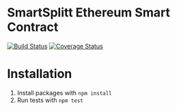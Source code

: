 # SmartSplitt Ethereum Smart Contract

[![Build Status](https://travis-ci.org/SmartSplitt/SmartSplitt.svg?branch=master)](https://travis-ci.org/SmartSplitt/SmartSplitt)
[![Coverage Status](https://coveralls.io/repos/github/SmartSplitt/SmartSplitt/badge.svg)](https://coveralls.io/github/SmartSplitt/SmartSplitt)

# Installation

1. Install packages with `npm install`
2. Run tests with `npm test`
